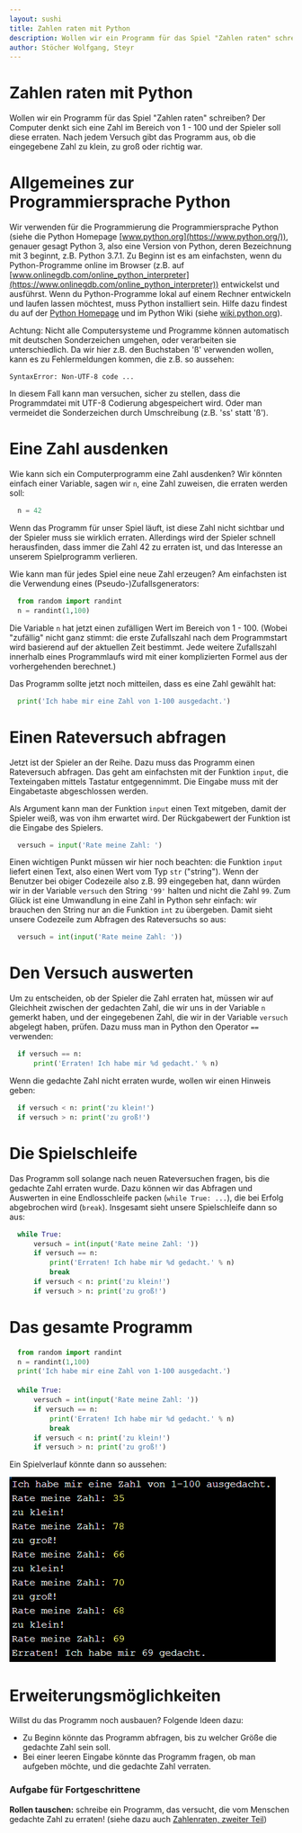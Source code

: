 ```yaml
---
layout: sushi
title: Zahlen raten mit Python
description: Wollen wir ein Programm für das Spiel "Zahlen raten" schreiben?
author: Stöcher Wolfgang, Steyr
---
```


# Zahlen raten mit Python

Wollen wir ein Programm für das Spiel "Zahlen raten" schreiben?
Der Computer denkt sich eine Zahl im Bereich von 1 - 100 und der Spieler soll diese erraten. 
Nach jedem Versuch gibt das Programm aus, ob die eingegebene Zahl zu klein, zu groß
oder richtig war.

# Allgemeines zur Programmiersprache Python
Wir verwenden für die Programmierung die Programmiersprache Python (siehe die Python Homepage [www.python.org](https://www.python.org/)),
genauer gesagt Python 3, also eine Version von Python, deren Bezeichnung mit 3 beginnt, z.B. Python 3.7.1.
Zu Beginn ist es am einfachsten, wenn du Python-Programme online im Browser (z.B. auf [www.onlinegdb.com/online_python_interpreter](https://www.onlinegdb.com/online_python_interpreter))
entwickelst und ausführst. 
Wenn du Python-Programme lokal auf einem Rechner entwickeln und laufen lassen möchtest, muss Python installiert sein. 
Hilfe dazu findest du auf der [Python Homepage](https://www.python.org/about/gettingstarted/) und im Python Wiki (siehe [wiki.python.org](https://wiki.python.org/moin/BeginnersGuide/Download)).

Achtung: Nicht alle Computersysteme und Programme können automatisch mit deutschen Sonderzeichen 
umgehen, oder verarbeiten sie unterschiedlich.
Da wir hier z.B. den Buchstaben 'ß' verwenden wollen, kann es zu Fehlermeldungen
kommen, die z.B. so aussehen:

```none
SyntaxError: Non-UTF-8 code ...
```

In diesem Fall kann man versuchen, sicher zu stellen, dass die Programmdatei mit
UTF-8 Codierung abgespeichert wird. Oder man vermeidet die Sonderzeichen durch Umschreibung (z.B. 'ss' statt 'ß').


# Eine Zahl ausdenken
Wie kann sich ein Computerprogramm eine Zahl ausdenken? 
Wir könnten einfach einer Variable, sagen wir `n`, 
eine Zahl zuweisen, die erraten werden soll:

```python
  n = 42
```

Wenn das Programm für unser Spiel läuft, ist diese Zahl nicht sichtbar
und der Spieler muss sie wirklich erraten. 
Allerdings wird der Spieler schnell herausfinden, dass immer die Zahl
42 zu erraten ist, und das Interesse an unserem Spielprogramm verlieren.

Wie kann man für jedes Spiel eine neue Zahl erzeugen? 
Am einfachsten ist die Verwendung eines (Pseudo-)Zufallsgenerators:

```python
  from random import randint
  n = randint(1,100)
```

Die Variable `n` hat jetzt einen zufälligen Wert im Bereich von 1 - 100.
(Wobei "zufällig" nicht ganz stimmt: die erste Zufallszahl nach dem Programmstart wird basierend auf 
der aktuellen Zeit bestimmt. Jede weitere Zufallszahl innerhalb
eines Programmlaufs wird mit einer komplizierten Formel aus der vorhergehenden berechnet.)

Das Programm sollte jetzt noch mitteilen, dass es eine Zahl gewählt hat:

```python
  print('Ich habe mir eine Zahl von 1-100 ausgedacht.')
```


# Einen Rateversuch abfragen

Jetzt ist der Spieler an der Reihe. 
Dazu muss das Programm einen Rateversuch abfragen. Das geht am einfachsten
mit der Funktion `input`, die Texteingaben mittels Tastatur entgegennimmt.
Die Eingabe muss mit der Eingabetaste abgeschlossen werden.

Als Argument kann man der Funktion `input` einen Text
mitgeben, damit der Spieler weiß, was von ihm erwartet wird.
Der Rückgabewert der Funktion ist die Eingabe des Spielers.

```python
  versuch = input('Rate meine Zahl: ')
```

Einen wichtigen Punkt müssen wir hier noch beachten: 
die Funktion `input` liefert einen Text, also einen Wert vom Typ `str`
("string"). Wenn der Benutzer bei obiger Codezeile also z.B. 99 eingegeben hat,
dann würden wir in der Variable `versuch` den String `'99'` halten und nicht die Zahl `99`.
Zum Glück ist eine Umwandlung in eine Zahl in Python sehr einfach:
wir brauchen den String nur an die Funktion `int` zu übergeben. 
Damit sieht unsere Codezeile zum Abfragen des Rateversuchs so aus:

```python
  versuch = int(input('Rate meine Zahl: '))
```


# Den Versuch auswerten

Um zu entscheiden, ob der Spieler die Zahl erraten hat, 
müssen wir auf Gleichheit zwischen der gedachten Zahl,
die wir uns in der Variable `n` gemerkt haben, und der 
eingegebenen Zahl, die wir in der Variable `versuch`
abgelegt haben, prüfen. Dazu muss man in Python den Operator `==` verwenden:

```python
  if versuch == n: 
      print('Erraten! Ich habe mir %d gedacht.' % n)
```

Wenn die gedachte Zahl nicht erraten wurde, wollen wir
einen Hinweis geben:


```python
  if versuch < n: print('zu klein!')
  if versuch > n: print('zu groß!')
```


# Die Spielschleife

Das Programm soll solange nach neuen Rateversuchen fragen,
bis die gedachte Zahl erraten wurde. Dazu können wir das
Abfragen und Auswerten in eine Endlosschleife packen (`while True: ...`),
die bei Erfolg abgebrochen wird (`break`). 
Insgesamt sieht unsere Spielschleife dann so aus:

```python
  while True:
      versuch = int(input('Rate meine Zahl: '))
      if versuch == n: 
          print('Erraten! Ich habe mir %d gedacht.' % n)
	      break
      if versuch < n: print('zu klein!')
      if versuch > n: print('zu groß!')
```


# Das gesamte Programm


```python
  from random import randint
  n = randint(1,100)
  print('Ich habe mir eine Zahl von 1-100 ausgedacht.')
  
  while True:
      versuch = int(input('Rate meine Zahl: '))
      if versuch == n: 
          print('Erraten! Ich habe mir %d gedacht.' % n)
	      break
      if versuch < n: print('zu klein!')
      if versuch > n: print('zu groß!')
```

Ein Spielverlauf könnte dann so aussehen:

![Spielverlauf (gelb: Eingabe des Spielers)](python-zahlenraten/Zahlenraten.png)


# Erweiterungsmöglichkeiten

Willst du das Programm noch ausbauen? Folgende Ideen dazu:

* Zu Beginn könnte das Programm abfragen, bis zu welcher Größe die gedachte Zahl sein soll.
* Bei einer leeren Eingabe könnte das Programm fragen, ob man aufgeben möchte,
  und die gedachte Zahl verraten.

### Aufgabe für Fortgeschrittene
**Rollen tauschen:** schreibe ein Programm, das versucht, die vom Menschen
gedachte Zahl zu erraten! (siehe dazu auch [Zahlenraten, zweiter Teil](python-zahlenraten-2.html))
